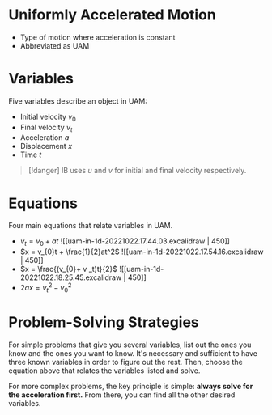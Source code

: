 # Uniformly Accelerated Motion

- Type of motion where acceleration is constant
- Abbreviated as UAM

# Variables

Five variables describe an object in UAM:

- Initial velocity $v_0$
- Final velocity $v_t$
- Acceleration $a$
- Displacement $x$
- Time $t$

> [!danger]
> IB uses $u$ and $v$ for initial and final velocity respectively.

# Equations

Four main equations that relate variables in UAM.

- $v_{t} = v_{0} + at$
  ![[uam-in-1d-20221022.17.44.03.excalidraw | 450]]
- $x = v_{0}t + \frac{1}{2}at^2$
  ![[uam-in-1d-20221022.17.54.16.excalidraw | 450]]
- $x = \frac{(v_{0}+ v _t)t}{2}$
  ![[uam-in-1d-20221022.18.25.45.excalidraw | 450]]
- $2ax = v_{t}^{2} - v_{0}^2$

# Problem-Solving Strategies

For simple problems that give you several variables, list out the ones you know and the ones you want to know. It's necessary and sufficient to have three known variables in order to figure out the rest. Then, choose the equation above that relates the variables listed and solve.

For more complex problems, the key principle is simple: **always solve for the acceleration first.** From there, you can find all the other desired variables.
